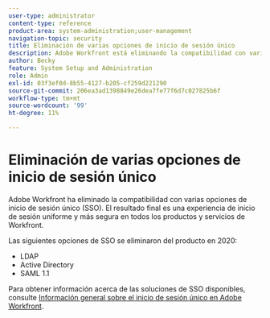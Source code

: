 ```yaml
---
user-type: administrator
content-type: reference
product-area: system-administration;user-management
navigation-topic: security
title: Eliminación de varias opciones de inicio de sesión único
description: Adobe Workfront está eliminando la compatibilidad con varias opciones de inicio de sesión único (SSO). El resultado final será una experiencia de inicio de sesión uniforme y más segura en todos los productos y servicios de Workfront.
author: Becky
feature: System Setup and Administration
role: Admin
exl-id: 03f3ef0d-8b55-4127-b205-cf259d221290
source-git-commit: 206ea3ad1398849e26dea7fe77f6d7c027825b6f
workflow-type: tm+mt
source-wordcount: '99'
ht-degree: 11%

---
```


# Eliminación de varias opciones de inicio de sesión único

Adobe Workfront ha eliminado la compatibilidad con varias opciones de inicio de sesión único (SSO). El resultado final es una experiencia de inicio de sesión uniforme y más segura en todos los productos y servicios de Workfront.

Las siguientes opciones de SSO se eliminaron del producto en 2020:

* LDAP
* Active Directory
* SAML 1.1

Para obtener información acerca de las soluciones de SSO disponibles, consulte [Información general sobre el inicio de sesión único en Adobe Workfront](../../add-users/single-sign-on/sso-in-workfront.md).

